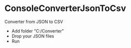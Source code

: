 # ConsoleConverterJsonToCsv
Converter from JSON to CSV

* Add folder "C:/Converter"
* Drop your JSON files 
* Run
